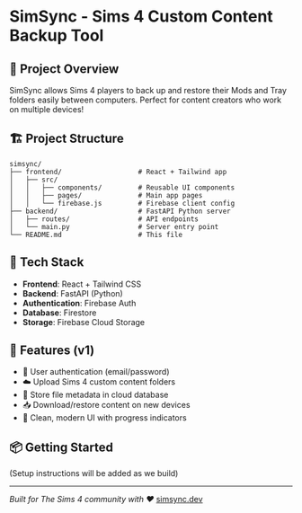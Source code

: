 # SimSync - Sims 4 Custom Content Backup Tool

## 🧩 Project Overview
SimSync allows Sims 4 players to back up and restore their Mods and Tray folders easily between computers. Perfect for content creators who work on multiple devices!

## 🏗️ Project Structure
```
simsync/
├── frontend/                   # React + Tailwind app
│   ├── src/
│   │   ├── components/         # Reusable UI components
│   │   ├── pages/              # Main app pages
│   │   └── firebase.js         # Firebase client config
├── backend/                    # FastAPI Python server
│   ├── routes/                 # API endpoints
│   └── main.py                 # Server entry point
└── README.md                   # This file
```

## 🚀 Tech Stack
- **Frontend**: React + Tailwind CSS
- **Backend**: FastAPI (Python)
- **Authentication**: Firebase Auth
- **Database**: Firestore
- **Storage**: Firebase Cloud Storage

## 🎯 Features (v1)
- 🔑 User authentication (email/password)
- ☁️ Upload Sims 4 custom content folders
- 💾 Store file metadata in cloud database
- 📥 Download/restore content on new devices
- 🧹 Clean, modern UI with progress indicators

## 📦 Getting Started
(Setup instructions will be added as we build)

---
*Built for The Sims 4 community with ❤️*
[simsync.dev](https://simsync.dev/login)
